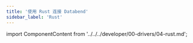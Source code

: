 ```yaml
---
title: '使用 Rust 连接 Databend'
sidebar_label: 'Rust'
---
```


import ComponentContent from '../../../developer/00-drivers/04-rust.md';

<ComponentContent />